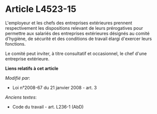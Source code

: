 # Article L4523-15

L'employeur et les chefs des entreprises extérieures prennent respectivement les dispositions relevant de leurs prérogatives
pour permettre aux salariés des entreprises extérieures désignés au comité d'hygiène, de sécurité et des conditions de
travail élargi d'exercer leurs fonctions.

Le comité peut inviter, à titre consultatif et occasionnel, le chef d'une entreprise extérieure.

**Liens relatifs à cet article**

_Modifié par_:

  - Loi n°2008-67 du 21 janvier 2008 - art. 3

_Anciens textes_:

  - Code du travail - art. L236-1 (AbD)
